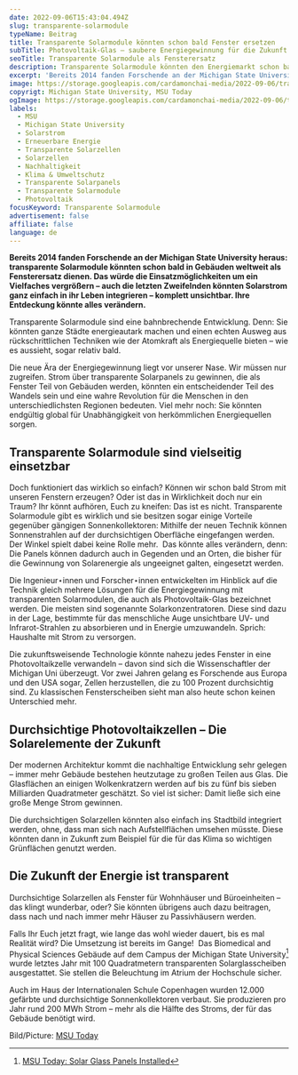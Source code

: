 ```yaml
---
date: 2022-09-06T15:43:04.494Z
slug: transparente-solarmodule
typeName: Beitrag
title: Transparente Solarmodule könnten schon bald Fenster ersetzen
subTitle: Photovoltaik-Glas – saubere Energiegewinnung für die Zukunft
seoTitle: Transparente Solarmodule als Fensterersatz
description: Transparente Solarmodule könnten den Energiemarkt schon bald revolutionieren. Die ersten Gebäude wurden bereits mit Solar-Fenstern bestückt.
excerpt: 'Bereits 2014 fanden Forschende an der Michigan State University heraus: transparente Solarmodule könnten schon bald weltweit in Gebäuden als Fensterersatz dienen. Das würde die Einsatzmöglichkeiten natürlich um ein Vielfaches vergrößern.'
image: https://storage.googleapis.com/cardamonchai-media/2022-09-06/transparente-solarzellen-msu-jpeg-imagine-78a8e8_908d93_1024_768/640.webp
copyrigt: Michigan State University, MSU Today
ogImage: https://storage.googleapis.com/cardamonchai-media/2022-09-06/transparente-solarzellen-msu-fb-jpeg-imagine-c8c8c8_8e8c93_1200_628/640.webp
labels:
  - MSU
  - Michigan State University
  - Solarstrom
  - Erneuerbare Energie
  - Transparente Solarzellen
  - Solarzellen
  - Nachhaltigkeit
  - Klima & Umweltschutz
  - Transparente Solarpanels
  - Transparente Solarmodule
  - Photovoltaik
focusKeyword: Transparente Solarmodule
advertisement: false
affiliate: false
language: de
---
```


**Bereits 2014 fanden Forschende an der Michigan State University heraus: transparente Solarmodule könnten schon bald in Gebäuden weltweit als Fensterersatz dienen. Das würde die Einsatzmöglichkeiten um ein Vielfaches vergrößern – auch die letzten Zweifelnden könnten Solarstrom ganz einfach in ihr Leben integrieren – komplett unsichtbar. Ihre Entdeckung könnte alles verändern.**

Transparente Solarmodule sind eine bahnbrechende Entwicklung. Denn: Sie könnten ganze Städte energieautark machen und einen echten Ausweg aus rückschrittlichen Techniken wie der Atomkraft als Energiequelle bieten – wie es aussieht, sogar relativ bald.

Die neue Ära der Energiegewinnung liegt vor unserer Nase. Wir müssen nur zugreifen. Strom über transparente Solarpanels zu gewinnen, die als Fenster Teil von Gebäuden werden, könnten ein entscheidender Teil des Wandels sein und eine wahre Revolution für die Menschen in den unterschiedlichsten Regionen bedeuten. Viel mehr noch: Sie könnten endgültig global für Unabhängigkeit von herkömmlichen Energiequellen sorgen.

## Transparente Solarmodule sind vielseitig einsetzbar

Doch funktioniert das wirklich so einfach? Können wir schon bald Strom mit unseren Fenstern erzeugen? Oder ist das in Wirklichkeit doch nur ein Traum? Ihr könnt aufhören, Euch zu kneifen: Das ist es nicht. Transparente Solarmodule gibt es wirklich und sie besitzen sogar einige Vorteile gegenüber gängigen Sonnenkollektoren: Mithilfe der neuen Technik können Sonnenstrahlen auf der durchsichtigen Oberfläche eingefangen werden. Der Winkel spielt dabei keine Rolle mehr.  Das könnte alles verändern, denn: Die Panels können dadurch auch in Gegenden und an Orten, die bisher für die Gewinnung von Solarenergie als ungeeignet galten, eingesetzt werden.

Die Ingenieur⋆innen und Forscher⋆innen entwickelten im Hinblick auf die Technik gleich mehrere Lösungen für die Energiegewinnung mit transparenten Solarmodulen, die auch als Photovoltaik-Glas bezeichnet werden. Die meisten sind sogenannte Solarkonzentratoren. Diese sind dazu in der Lage, bestimmte für das menschliche Auge unsichtbare UV- und Infrarot-Strahlen zu absorbieren und in Energie umzuwandeln. Sprich: Haushalte mit Strom zu versorgen.

Die zukunftsweisende Technologie könnte nahezu jedes Fenster in eine Photovoltaikzelle verwandeln – davon sind sich die Wissenschaftler der Michigan Uni überzeugt. Vor zwei Jahren gelang es Forschende aus Europa und den USA sogar, Zellen herzustellen, die zu 100 Prozent durchsichtig sind. Zu klassischen Fensterscheiben sieht man also heute schon keinen Unterschied mehr.

## Durchsichtige Photovoltaikzellen – Die Solarelemente der Zukunft

Der modernen Architektur kommt die nachhaltige Entwicklung sehr gelegen – immer mehr Gebäude bestehen heutzutage zu großen Teilen aus Glas. Die Glasflächen an einigen Wolkenkratzern werden auf bis zu fünf bis sieben Milliarden Quadratmeter geschätzt. So viel ist sicher: Damit ließe sich eine große Menge Strom gewinnen.

Die durchsichtigen Solarzellen könnten also einfach ins Stadtbild integriert werden, ohne, dass man sich nach Aufstellflächen umsehen müsste. Diese könnten dann in Zukunft zum Beispiel für die für das Klima so wichtigen Grünflächen genutzt werden.

## Die Zukunft der Energie ist transparent

Durchsichtige Solarzellen als Fenster für Wohnhäuser und Büroeinheiten – das klingt wunderbar, oder? Sie könnten übrigens auch dazu beitragen, dass nach und nach immer mehr Häuser zu Passivhäusern werden.

Falls Ihr Euch jetzt fragt, wie lange das wohl wieder dauert, bis es mal Realität wird? Die Umsetzung ist bereits im Gange!  Das Biomedical and Physical Sciences Gebäude auf dem Campus der Michigan State University[^1] wurde letztes Jahr mit 100 Quadratmetern transparenten Solarglasscheiben ausgestattet. Sie stellen die Beleuchtung im Atrium der Hochschule sicher.

Auch im Haus der Internationalen Schule Copenhagen wurden 12.000 gefärbte und durchsichtige Sonnenkollektoren verbaut. Sie produzieren pro Jahr rund 200 MWh Strom – mehr als die Hälfte des Stroms, der für das Gebäude benötigt wird.

Bild/Picture: [MSU Today](https://msutoday.msu.edu/news/2017/transparent-solar-technology-represents-wave-of-the-future)

[^1]: [MSU Today: Solar Glass Panels Installed](https://msutoday.msu.edu/news/2021/solar-glass-panels-installed)
